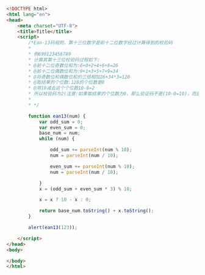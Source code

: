 
<BlogInfo title="42.生成位的条形码" author="白日梦想猿" pv=0 read_times=0 pre_cost_time=0分50秒 category="js学习" tag_list="['js学习']" create_time="2020.08.30 10:03:14" update_time="2020.08.30 10:41:19" />

```html
<!DOCTYPE html>
<html lang="en">
<head>
    <meta charset="UTF-8">
    <title>Title</title>
    <script>
        /*Ean-13码规则，第十三位数字是前十二位数字经过计算得到的校验码
        *
        * 例690123456789
        * 计算其第十三位校验码过程如下:
        * @前十二位奇数位和为:6+0+2+4+6+8=26
        * @前十二位偶数位和为:9+1+3+5+7+9=34
        * @将奇数位和偶数位和的三倍相加26+34*3=128
        * @取结果的个位数:128的个位数是8
        * @用10减去这个个位数10-8=2
        * 所以校验码为2(注意:如果取结果的个位数为0，那么验证码不是(10-0=10)，而是0)
        *
        * */

        function ean13(num) {
            var odd_sum = 0;
            var even_sum = 0;
            base_num = num;
            while (num) {

                odd_sum += parseInt(num % 10);
                num = parseInt(num / 10);

                even_sum += parseInt(num % 10);
                num = parseInt(num / 10);

            }
            x = (odd_sum + even_sum * 3) % 10;

            x = x ? 10 - x : 0;

            return base_num.toString() + x.toString();
        }

        alert(ean13(123));

    </script>
</head>
<body>

</body>
</html>
```
